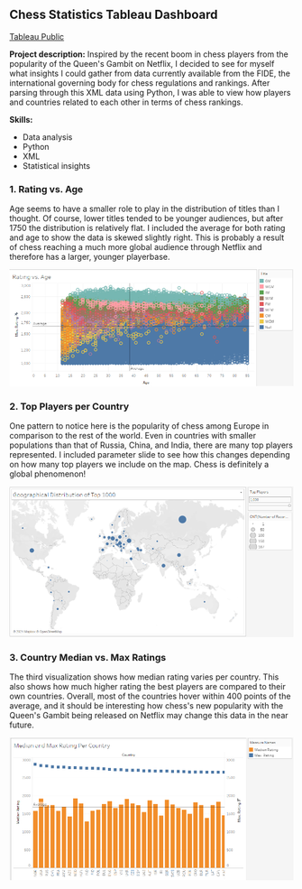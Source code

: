 ## Chess Statistics Tableau Dashboard

[Tableau Public](https://public.tableau.com/profile/logan.van.vuren#!/vizhome/ChessStudy/Ratingvs_AgeStory)

**Project description:** Inspired by the recent boom in chess players from the popularity of the Queen's Gambit on Netflix, I decided to see for myself what insights I could gather from data currently available from the FIDE, the international governing body for chess regulations and rankings. After parsing through this XML data using Python, I was able to view how players and countries related to each other in terms of chess rankings. 

**Skills:** 
* Data analysis
* Python
* XML
* Statistical insights

### 1. Rating vs. Age

Age seems to have a smaller role to play in the distribution of titles than I thought. Of course, lower titles tended to be younger audiences, but after 1750 the distribution is relatively flat. I included the average for both rating and age to show the data is skewed slightly right. This is probably a result of chess reaching a much more global audience through Netflix and therefore has a larger, younger playerbase. 

<img src="images/rating_vs_age.PNG?raw=true"/>

### 2. Top Players per Country

One pattern to notice here is the popularity of chess among Europe in comparison to the rest of the world. Even in countries with smaller populations than that of Russia, China, and India, there are many top players represented. I included parameter slide to see how this changes depending on how many top players we include on the map. Chess is definitely a global phenomenon!

<img src="images/top_players_per_country.PNG?raw=true"/>

### 3. Country Median vs. Max Ratings

The third visualization shows how median rating varies per country. This also shows how much higher rating the best players are compared to their own countries. Overall, most of the countries hover within 400 points of the average, and it should be interesting how chess's new popularity with the Queen's Gambit being released on Netflix may change this data in the near future.

<img src="images/country_median_vs_max_ratings.PNG?raw=true"/>
